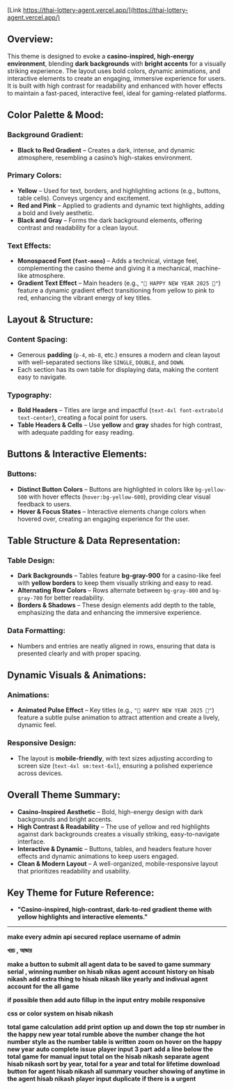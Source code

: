 [Link https://thai-lottery-agent.vercel.app/](https://thai-lottery-agent.vercel.app/)

## **Overview:**

This theme is designed to evoke a **casino-inspired, high-energy environment**, blending **dark backgrounds** with **bright accents** for a visually striking experience. The layout uses bold colors, dynamic animations, and interactive elements to create an engaging, immersive experience for users. It is built with high contrast for readability and enhanced with hover effects to maintain a fast-paced, interactive feel, ideal for gaming-related platforms.

## **Color Palette & Mood:**

### **Background Gradient:**

- **Black to Red Gradient** – Creates a dark, intense, and dynamic atmosphere, resembling a casino’s high-stakes environment.

### **Primary Colors:**

- **Yellow** – Used for text, borders, and highlighting actions (e.g., buttons, table cells). Conveys urgency and excitement.
- **Red and Pink** – Applied to gradients and dynamic text highlights, adding a bold and lively aesthetic.
- **Black and Gray** – Forms the dark background elements, offering contrast and readability for a clean layout.

### **Text Effects:**

- **Monospaced Font (`font-mono`)** – Adds a technical, vintage feel, complementing the casino theme and giving it a mechanical, machine-like atmosphere.
- **Gradient Text Effect** – Main headers (e.g., `"🎰 HAPPY NEW YEAR 2025 🎰"`) feature a dynamic gradient effect transitioning from yellow to pink to red, enhancing the vibrant energy of key titles.

## **Layout & Structure:**

### **Content Spacing:**

- Generous **padding** (`p-4`, `mb-8`, etc.) ensures a modern and clean layout with well-separated sections like `SINGLE`, `DOUBLE`, and `DOWN`.
- Each section has its own table for displaying data, making the content easy to navigate.

### **Typography:**

- **Bold Headers** – Titles are large and impactful (`text-4xl font-extrabold text-center`), creating a focal point for users.
- **Table Headers & Cells** – Use **yellow** and **gray** shades for high contrast, with adequate padding for easy reading.

## **Buttons & Interactive Elements:**

### **Buttons:**

- **Distinct Button Colors** – Buttons are highlighted in colors like `bg-yellow-500` with hover effects (`hover:bg-yellow-600`), providing clear visual feedback to users.
- **Hover & Focus States** – Interactive elements change colors when hovered over, creating an engaging experience for the user.

## **Table Structure & Data Representation:**

### **Table Design:**

- **Dark Backgrounds** – Tables feature **bg-gray-900** for a casino-like feel with **yellow borders** to keep them visually striking and easy to read.
- **Alternating Row Colors** – Rows alternate between `bg-gray-800` and `bg-gray-700` for better readability.
- **Borders & Shadows** – These design elements add depth to the table, emphasizing the data and enhancing the immersive experience.

### **Data Formatting:**

- Numbers and entries are neatly aligned in rows, ensuring that data is presented clearly and with proper spacing.

## **Dynamic Visuals & Animations:**

### **Animations:**

- **Animated Pulse Effect** – Key titles (e.g., `"🎰 HAPPY NEW YEAR 2025 🎰"`) feature a subtle pulse animation to attract attention and create a lively, dynamic feel.

### **Responsive Design:**

- The layout is **mobile-friendly**, with text sizes adjusting according to screen size (`text-4xl sm:text-6xl`), ensuring a polished experience across devices.

## **Overall Theme Summary:**

- **Casino-Inspired Aesthetic** – Bold, high-energy design with dark backgrounds and bright accents.
- **High Contrast & Readability** – The use of yellow and red highlights against dark backgrounds creates a visually striking, easy-to-navigate interface.
- **Interactive & Dynamic** – Buttons, tables, and headers feature hover effects and dynamic animations to keep users engaged.
- **Clean & Modern Layout** – A well-organized, mobile-responsive layout that prioritizes readability and usability.

## **Key Theme for Future Reference:**

- **"Casino-inspired, high-contrast, dark-to-red gradient theme with yellow highlights and interactive elements."**

---

**make every admin api secured**
**replace username of admin**

<!-- **add warning on last 10 minute of countdown** -->

<!-- **confirmation for the input field delete**/ -->

<!-- **delete instead of inactive agent** -->

<!-- **add download to agent client page** -->

<!-- **error in player account summary** -->
<!-- **ব্যাংকার পাবে** -->

<!-- **error in downloading the pdf** -->

<!-- **add download on admin account summary page** -->
<!-- **add extra cell to the admin account summary** -->

<!-- **divide happy new year** -->

<!-- **admin waiting list should be filtered by agentid** -->

<!-- **voucher quantity on agent page** -->

<!-- **voucher quantity on agent sidebar and sub agent also and waiting number on sidebar** -->

<!-- **agent name and id on the homepage of the agent** -->

<!-- **add print on admin and agent page** -->

<!-- **print input number organized by their type like 3up, down and single** -->

<!-- **make all the printing style like small printer** -->

<!-- **https://thai-lottery-agent.vercel.app/admin/agent-games/wahid error** -->

<!-- **winning on down should not show str or rumble. just one will show.** -->
<!-- **single win will be 3up er digit gula win** -->
<!-- **played game amount original should be removed and discount will show** -->

<!-- **admin replaced banker** -->

**খরচ , আন্ডার**

<!-- **del agent** -->
<!-- **pss hide, edit on agent** -->
<!-- **name should come first** -->
<!-- **serial on agent page** -->

<!-- **agent active status** -->

**make a button to submit all agent data to be saved to game summary**
**serial , winning number on hisab nikas**
**agent account history on hisab nikash**
**add extra thing to hisab nikash like yearly and indivual agent account for the all game**

<!-- **add enter to make entry** -->

**if possible then add auto fillup in the input entry**
**mobile responsive**

<!-- **add download to input** -->

<!-- **sub agent don't show unknown** -->

<!-- **add subagent login system** -->
<!-- **add 10 subagent** -->
<!-- **agent edit system** -->
<!-- **percentage system on the agent list** -->

<!-- **allah vorosa and picture** -->

<!-- **add agent - customer percentage system**
**total game calculation with percentage** -->

**css or color system on hisab nikash**

<!-- **remove background from game account summary** -->

**total game calculation**
**add print option**
**up and down the top str number in the happy new year**
**total rumble above the number**
**change the hot number style as the number table is written**
**zoom on hover on the happy new year**
**auto complete issue**
**player input 3 part**
**add a line below the total game for manual input**
**total on the hisab nikash**
**separate agent hisab nikash sort by year, total for a year and total for lifetime**
**download button for agent hisab nikash all summary**
**voucher showing of anytime in the agent hisab nikash**
**player input duplicate if there is a urgent**
